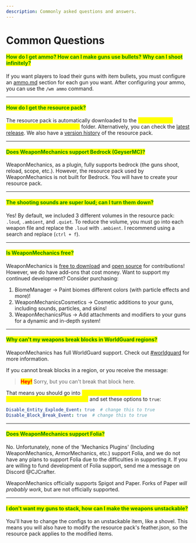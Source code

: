 ```yaml
---
description: Commonly asked questions and answers.
---
```


# Common Questions

#### <mark style="color:green;">How do I get ammo? How can I make guns use bullets? Why can I shoot infinitely?</mark>

If you want players to load their guns with item bullets, you must configure an [ammo.md](weapon-modules/reload/ammo.md "mention") section for each gun you want. After configuring your ammo, you can use the `/wm ammo` command.

***

#### <mark style="color:green;">How do I get the resource pack?</mark>

The resource pack is automatically downloaded to the <mark style="color:yellow;">**your server -> plugins -> WeaponMechanics**</mark> folder. Alternatively, you can check the [latest release](https://github.com/WeaponMechanics/MechanicsMain/releases). We also have a [version history](https://github.com/WeaponMechanics/MechanicsMain/tree/master/resourcepack) of the resource pack.

***

#### <mark style="color:green;">Does WeaponMechanics support Bedrock (GeyserMC)?</mark>

WeaponMechanics, as a plugin, fully supports bedrock (the guns shoot, reload, scope, etc.). However, the resource pack used by WeaponMechanics is not built for Bedrock. You will have to create your resource pack.

***

#### <mark style="color:green;">The shooting sounds are super loud; can I turn them down?</mark>

Yes! By default, we included 3 different volumes in the resource pack: `.loud`, `.ambient`, and `.quiet`. To reduce the volume, you must go into each weapon file and replace the `.loud` with `.ambient`. I recommend using a search and replace (`ctrl + f`).&#x20;

***

#### <mark style="color:green;">Is WeaponMechanics free?</mark>

WeaponMechanics is [free to download](https://github.com/WeaponMechanics/MechanicsMain/releases) and [open source](https://github.com/WeaponMechanics/MechanicsMain) for contributions! However, we do have add-ons that cost money. Want to support my continued development? Consider purchasing:

1. BiomeManager -> Paint biomes different colors (with particle effects and more)!
2. WeaponMechanicsCosmetics -> Cosmetic additions to your guns, including sounds, particles, and skins!
3. WeaponMechanicsPlus -> Add attachments and modifiers to your guns for a dynamic and in-depth system!

***

#### <mark style="color:green;">Why can't my weapons break blocks in WorldGuard regions?</mark>

WeaponMechanics has full WorldGuard support. Check out [#worldguard](addons.md#worldguard "mention") for more information.

If you cannot break blocks in a region, or you receive the message:

> <mark style="color:red;">**Hey!**</mark> Sorry, but you can't break that block here.

That means you should go into <mark style="color:yellow;">**yourserver -> plugins -> WeaponMechanics -> config.yml**</mark> and set these options to `true`:

```yaml
Disable_Entity_Explode_Event: true  # change this to true
Disable_Block_Break_Event: true  # change this to true
```

***

#### <mark style="color:green;">Does WeaponMechanics support Folia?</mark>

No. Unfortunately, none of the 'Mechanics Plugins' (Including WeaponMechanics, ArmorMechanics, etc.) support Folia, and we do not have any plans to support Folia due to the difficulties in supporting it. If you are willing to fund development of Folia support, send me a message on Discord @CJCrafter.&#x20;

WeaponMechanics officially supports Spigot and Paper. Forks of Paper _will probably work_, but are not officially supported.&#x20;

***

#### <mark style="color:green;">I don't want my guns to stack, how can I make the weapons unstackable?</mark>

You'll have to change the configs to an unstackable item, like a shovel. This means you will also have to modify the resource pack's feather.json, so the resource pack applies to the modified items.&#x20;
